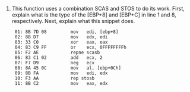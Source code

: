1. This function uses a combination SCAS and STOS to do its work. 
   First, explain what is the type of the [EBP+8] and [EBP+C] in line 1 and 8, respectively.
   Next, explain what this snippet does.

        01: 8B 7D 08         mov   edi, [ebp+8]
        02: 8B D7            mov   edx, edi
        03: 33 C0            xor   eax, eax
        04: 83 C9 FF         or    ecx, 0FFFFFFFFh
        05: F2 AE            repne scasb
        06: 83 C1 02         add   ecx, 2
        07: F7 D9            neg   ecx
        08: 8A 45 0C         mov   al, [ebp+0Ch]
        09: 8B FA            mov   edi, edx
        10: F3 AA            rep stosb
        11: 8B C2            mov   eax, edx
